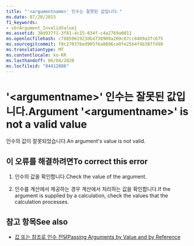 ```yaml
---
title: "'<argumentname>' 인수는 잘못된 값입니다."
ms.date: 07/20/2015
f1_keywords:
- vbrArgument_InvalidValue1
ms.assetid: 38d937f1-3f81-4c15-834f-c4a2769a0011
ms.openlocfilehash: cf885961923dbd738909a209c67cc8409a3fc675
ms.sourcegitcommit: f8c270376ed905f6a8896ce0fe25b4f4b38ff498
ms.translationtype: MT
ms.contentlocale: ko-KR
ms.lasthandoff: 06/04/2020
ms.locfileid: "84412886"
---
```

# <a name="argument-argumentname-is-not-a-valid-value"></a><span data-ttu-id="657ba-102">'\<argumentname>' 인수는 잘못된 값입니다.</span><span class="sxs-lookup"><span data-stu-id="657ba-102">Argument '\<argumentname>' is not a valid value</span></span>
<span data-ttu-id="657ba-103">인수의 값이 잘못되었습니다.</span><span class="sxs-lookup"><span data-stu-id="657ba-103">An argument's value is not valid.</span></span>  
  
## <a name="to-correct-this-error"></a><span data-ttu-id="657ba-104">이 오류를 해결하려면</span><span class="sxs-lookup"><span data-stu-id="657ba-104">To correct this error</span></span>  
  
1. <span data-ttu-id="657ba-105">인수의 값을 확인합니다.</span><span class="sxs-lookup"><span data-stu-id="657ba-105">Check the value of the argument.</span></span>  
  
2. <span data-ttu-id="657ba-106">인수를 계산에서 제공하는 경우 계산에서 처리하는 값을 확인합니다.</span><span class="sxs-lookup"><span data-stu-id="657ba-106">If the argument is supplied by a calculation, check the values that the calculation processes.</span></span>  
  
## <a name="see-also"></a><span data-ttu-id="657ba-107">참고 항목</span><span class="sxs-lookup"><span data-stu-id="657ba-107">See also</span></span>

- [<span data-ttu-id="657ba-108">값 또는 참조로 인수 전달</span><span class="sxs-lookup"><span data-stu-id="657ba-108">Passing Arguments by Value and by Reference</span></span>](../programming-guide/language-features/procedures/passing-arguments-by-value-and-by-reference.md)
